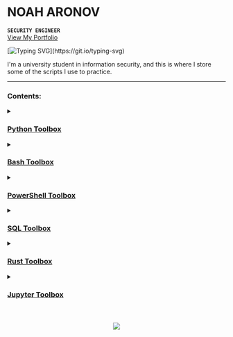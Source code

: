 # NOAH ARONOV

**`SECURITY ENGINEER`**
<br/><a href="https://linktr.ee/noahsec">View My Portfolio</a>


[![Typing SVG](https://readme-typing-svg.demolab.com?font=Exo+2&pause=1000&color=A81919&random=false&width=300&lines=Security+Engineering.;Security+Research.;Cloud+Security.;AI+Security.;Security+GRC.;Penetration+Testing.;Red+Teaming.)](https://git.io/typing-svg)

I'm a university student in information security, and this is where I store some of the scripts I use to practice.

---

### Contents:

<details>
 <summary><h3><a href="https://github.com/NoahAronov/python-toolbox"> Python Toolbox</a>
 </h3></summary>
	
- <a href="https://github.com/NoahAronov/python-toolbox"> Python Cryptography</a>
- <a href="https://github.com/NoahAronov/python-toolbox"> Python TCM Academy</a>

</details>

<details>
 <summary><h3><a href="https://github.com/NoahAronov/bash-toolbox"> Bash Toolbox</a>
 </h3></summary>
	
</details>

<details>
 <summary><h3><a href="https://github.com/NoahAronov/powershell-toolbox"> PowerShell Toolbox</a>
 </h3></summary>

</details>

<details>
 <summary><h3><a href="https://github.com/NoahAronov/sql-toolbox"> SQL Toolbox</a>
 </h3></summary>

</details>

<details>
 <summary><h3><a href="https://github.com/NoahAronov/rust-toolbox"> Rust Toolbox</a>
 </h3></summary>
	
</details>

<details>
 <summary><h3><a href="https://github.com/NoahAronov/jupyter-toolbox"> Jupyter Toolbox</a>
 </h3></summary>

</details>

#

<p align="center">
	<img src="https://giphy.com/gifs/natgeochannel-10PNyg7YOcaBQA.gif">
</p>
</div>
</p>
